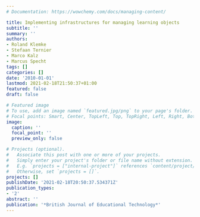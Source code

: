 ```yaml
---
# Documentation: https://wowchemy.com/docs/managing-content/

title: Implementing infrastructures for managing learning objects
subtitle: ''
summary: ''
authors:
- Roland Klemke
- Stefaan Ternier
- Marco Kalz
- Marcus Specht
tags: []
categories: []
date: '2010-01-01'
lastmod: 2021-02-18T21:50:37+01:00
featured: false
draft: false

# Featured image
# To use, add an image named `featured.jpg/png` to your page's folder.
# Focal points: Smart, Center, TopLeft, Top, TopRight, Left, Right, BottomLeft, Bottom, BottomRight.
image:
  caption: ''
  focal_point: ''
  preview_only: false

# Projects (optional).
#   Associate this post with one or more of your projects.
#   Simply enter your project's folder or file name without extension.
#   E.g. `projects = ["internal-project"]` references `content/project/deep-learning/index.md`.
#   Otherwise, set `projects = []`.
projects: []
publishDate: '2021-02-18T20:50:37.534371Z'
publication_types:
- '2'
abstract: ''
publication: '*British Journal of Educational Technology*'
---
```

